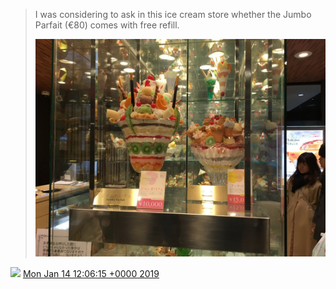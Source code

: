 > I was considering to ask in this ice cream store whether the Jumbo Parfait \(€80\) comes with free refill\. 
> 
> ![](../../media/1084783753128378373-Dw3tEeVV4AINqr_.jpg)

<img src="../../media/tweet.ico" width="12" /> [Mon Jan 14 12:06:15 +0000 2019](https://twitter.com/DromerDenker/status/1084783753128378373)